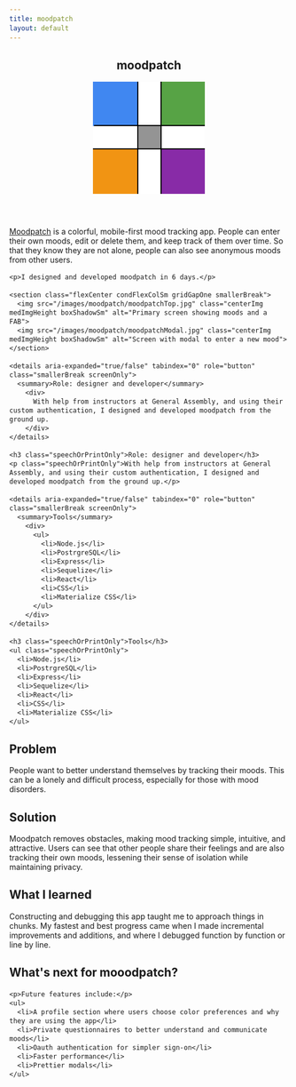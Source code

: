 ```yaml
---
title: moodpatch
layout: default
---
```


<article class="projContainer aboutContainer">

  <header class="flexRow flexCenter">
    <h1 class="centerGrid">moodpatch</h1>
    <img src="/images/moodpatch.svg" class="logoInLock spaceToLeft" alt="moodpatch logo">
  </header>

  <section>
    <p><a href="https://github.com/ctavispost/moodPatch_frontend" target="_blank">Moodpatch</a> is a colorful, mobile-first mood tracking app. People can enter their own moods, edit or delete them, and keep track of them over time. So that they know they are not alone, people can also see anonymous moods from other users.</p>

    <p>I designed and developed moodpatch in 6 days.</p>

    <section class="flexCenter condFlexColSm gridGapOne smallerBreak">
      <img src="/images/moodpatch/moodpatchTop.jpg" class="centerImg medImgHeight boxShadowSm" alt="Primary screen showing moods and a FAB">
      <img src="/images/moodpatch/moodpatchModal.jpg" class="centerImg medImgHeight boxShadowSm" alt="Screen with modal to enter a new mood">
    </section>

    <details aria-expanded="true/false" tabindex="0" role="button" class="smallerBreak screenOnly">
      <summary>Role: designer and developer</summary>
        <div>
          With help from instructors at General Assembly, and using their custom authentication, I designed and developed moodpatch from the ground up.
        </div>
    </details>

    <h3 class="speechOrPrintOnly">Role: designer and developer</h3>
    <p class="speechOrPrintOnly">With help from instructors at General Assembly, and using their custom authentication, I designed and developed moodpatch from the ground up.</p>

    <details aria-expanded="true/false" tabindex="0" role="button" class="smallerBreak screenOnly">
      <summary>Tools</summary>
        <div>
          <ul>
            <li>Node.js</li>
            <li>PostrgreSQL</li>
            <li>Express</li>
            <li>Sequelize</li>
            <li>React</li>
            <li>CSS</li>
            <li>Materialize CSS</li>
          </ul>
        </div>
    </details>

    <h3 class="speechOrPrintOnly">Tools</h3>
    <ul class="speechOrPrintOnly">
      <li>Node.js</li>
      <li>PostrgreSQL</li>
      <li>Express</li>
      <li>Sequelize</li>
      <li>React</li>
      <li>CSS</li>
      <li>Materialize CSS</li>
    </ul>
  </section>

  <section class="medBreak">
    <h2>Problem</h2>
    <p>People want to better understand themselves by tracking their moods. This can be a lonely and difficult process, especially for those with mood disorders.</p>
  </section>

  <section class="medBreak">
    <h2>Solution</h2>
    <p>Moodpatch removes obstacles, making mood tracking simple, intuitive, and attractive. Users can see that other people share their feelings and are also tracking their own moods, lessening their sense of isolation while maintaining privacy.</p>
  </section>

  <section class="medBreak">
    <h2>What I learned</h2>
    <p>Constructing and debugging this app taught me to approach things in chunks. My fastest and best progress came when I made incremental improvements and additions, and where I debugged function by function or line by line.</p>
  </section>

  <section class="medBreak">
    <h2>What's next for mooodpatch?</h2>

    <p>Future features include:</p>
    <ul>
      <li>A profile section where users choose color preferences and why they are using the app</li>
      <li>Private questionnaires to better understand and communicate moods</li>
      <li>Oauth authentication for simpler sign-on</li>
      <li>Faster performance</li>
      <li>Prettier modals</li>
    </ul>
  </section>

</article>
